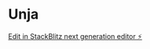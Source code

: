 # Unja

[Edit in StackBlitz next generation editor ⚡️](https://stackblitz.com/~/github.com/pmkhize000/Unja)